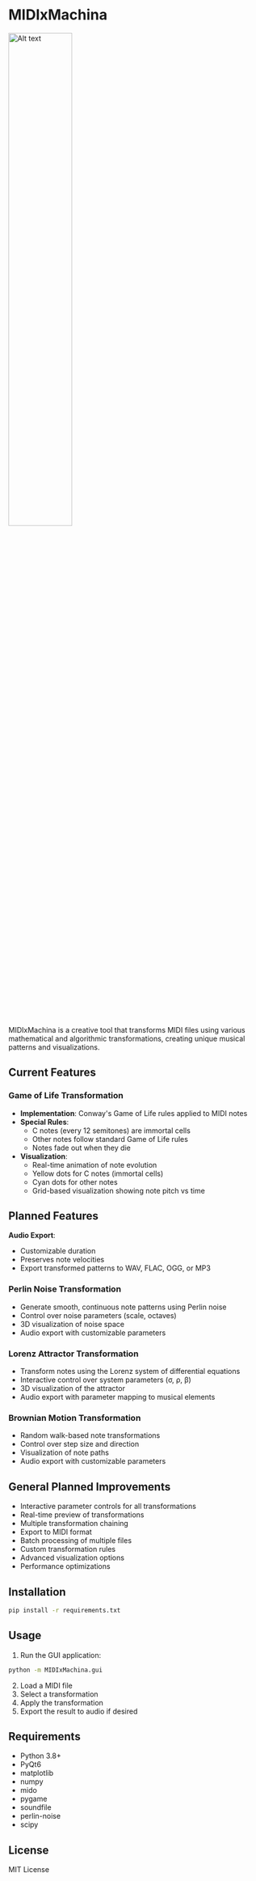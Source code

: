 # MIDIxMachina

<img src="MIDIxMachina/mm-logo.png" alt="Alt text" width="50%"/>

MIDIxMachina is a creative tool that transforms MIDI files using various mathematical and algorithmic transformations, creating unique musical patterns and visualizations.

## Current Features

### Game of Life Transformation
- **Implementation**: Conway's Game of Life rules applied to MIDI notes
- **Special Rules**:
  - C notes (every 12 semitones) are immortal cells
  - Other notes follow standard Game of Life rules
  - Notes fade out when they die
- **Visualization**:
  - Real-time animation of note evolution
  - Yellow dots for C notes (immortal cells)
  - Cyan dots for other notes
  - Grid-based visualization showing note pitch vs time


## Planned Features
**Audio Export**:
- Customizable duration
- Preserves note velocities
- Export transformed patterns to WAV, FLAC, OGG, or MP3

### Perlin Noise Transformation
- Generate smooth, continuous note patterns using Perlin noise
- Control over noise parameters (scale, octaves)
- 3D visualization of noise space
- Audio export with customizable parameters

### Lorenz Attractor Transformation
- Transform notes using the Lorenz system of differential equations
- Interactive control over system parameters (σ, ρ, β)
- 3D visualization of the attractor
- Audio export with parameter mapping to musical elements

### Brownian Motion Transformation
- Random walk-based note transformations
- Control over step size and direction
- Visualization of note paths
- Audio export with customizable parameters

## General Planned Improvements
- Interactive parameter controls for all transformations
- Real-time preview of transformations
- Multiple transformation chaining
- Export to MIDI format
- Batch processing of multiple files
- Custom transformation rules
- Advanced visualization options
- Performance optimizations

## Installation
```bash
pip install -r requirements.txt
```

## Usage
1. Run the GUI application:
```bash
python -m MIDIxMachina.gui
```
2. Load a MIDI file
3. Select a transformation
4. Apply the transformation
5. Export the result to audio if desired

## Requirements
- Python 3.8+
- PyQt6
- matplotlib
- numpy
- mido
- pygame
- soundfile
- perlin-noise
- scipy

## License
MIT License 
